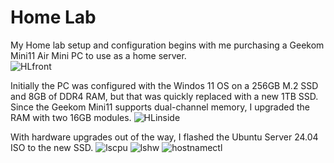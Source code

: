 # Home Lab

My Home lab setup and configuration begins with me purchasing a Geekom Mini11 Air Mini PC to use as a home server.  
![HLfront](https://github.com/emt-py/HomeLab/assets/72234380/1d5cec4f-dfec-4865-9c9d-a80000c75049)

Initially the PC was configured with the Windos 11 OS on a 256GB M.2  SSD and 8GB of DDR4 RAM, but that was quickly replaced with a new 1TB SSD. 
Since the Geekom Mini11 supports dual-channel memory, I upgraded the RAM with two 16GB modules.
![HLinside](https://github.com/emt-py/HomeLab/assets/72234380/8bb4bef8-b257-4013-ad3a-f08083befa01)

With hardware upgrades out of the way, I flashed the Ubuntu Server 24.04 ISO to the new SSD.
![lscpu](https://github.com/emt-py/HomeLab/assets/72234380/db3ad653-8005-40ab-b4b1-853b63cf5c12)
![lshw](https://github.com/emt-py/HomeLab/assets/72234380/8edc1ff5-e8b1-45da-a2bd-e95af2a711c2)
![hostnamectl](https://github.com/emt-py/HomeLab/assets/72234380/590c1285-c2ba-4b74-a0e8-104322bec159)

